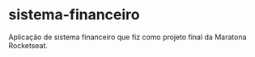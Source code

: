 # sistema-financeiro
Aplicação de sistema financeiro que fiz como projeto final da Maratona Rocketseat.
